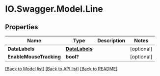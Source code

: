 # IO.Swagger.Model.Line
## Properties

Name | Type | Description | Notes
------------ | ------------- | ------------- | -------------
**DataLabels** | [**DataLabels**](DataLabels.md) |  | [optional] 
**EnableMouseTracking** | **bool?** |  | [optional] 

[[Back to Model list]](../README.md#documentation-for-models) [[Back to API list]](../README.md#documentation-for-api-endpoints) [[Back to README]](../README.md)

